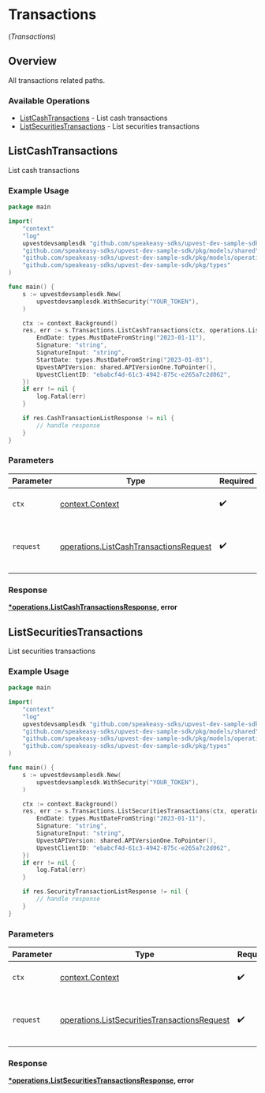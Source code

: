 # Transactions
(*Transactions*)

## Overview

All transactions related paths.

### Available Operations

* [ListCashTransactions](#listcashtransactions) - List cash transactions
* [ListSecuritiesTransactions](#listsecuritiestransactions) - List securities transactions

## ListCashTransactions

List cash transactions

### Example Usage

```go
package main

import(
	"context"
	"log"
	upvestdevsamplesdk "github.com/speakeasy-sdks/upvest-dev-sample-sdk"
	"github.com/speakeasy-sdks/upvest-dev-sample-sdk/pkg/models/shared"
	"github.com/speakeasy-sdks/upvest-dev-sample-sdk/pkg/models/operations"
	"github.com/speakeasy-sdks/upvest-dev-sample-sdk/pkg/types"
)

func main() {
    s := upvestdevsamplesdk.New(
        upvestdevsamplesdk.WithSecurity("YOUR_TOKEN"),
    )

    ctx := context.Background()
    res, err := s.Transactions.ListCashTransactions(ctx, operations.ListCashTransactionsRequest{
        EndDate: types.MustDateFromString("2023-01-11"),
        Signature: "string",
        SignatureInput: "string",
        StartDate: types.MustDateFromString("2023-01-03"),
        UpvestAPIVersion: shared.APIVersionOne.ToPointer(),
        UpvestClientID: "ebabcf4d-61c3-4942-875c-e265a7c2d062",
    })
    if err != nil {
        log.Fatal(err)
    }

    if res.CashTransactionListResponse != nil {
        // handle response
    }
}
```

### Parameters

| Parameter                                                                                        | Type                                                                                             | Required                                                                                         | Description                                                                                      |
| ------------------------------------------------------------------------------------------------ | ------------------------------------------------------------------------------------------------ | ------------------------------------------------------------------------------------------------ | ------------------------------------------------------------------------------------------------ |
| `ctx`                                                                                            | [context.Context](https://pkg.go.dev/context#Context)                                            | :heavy_check_mark:                                                                               | The context to use for the request.                                                              |
| `request`                                                                                        | [operations.ListCashTransactionsRequest](../../models/operations/listcashtransactionsrequest.md) | :heavy_check_mark:                                                                               | The request object to use for the request.                                                       |


### Response

**[*operations.ListCashTransactionsResponse](../../models/operations/listcashtransactionsresponse.md), error**


## ListSecuritiesTransactions

List securities transactions

### Example Usage

```go
package main

import(
	"context"
	"log"
	upvestdevsamplesdk "github.com/speakeasy-sdks/upvest-dev-sample-sdk"
	"github.com/speakeasy-sdks/upvest-dev-sample-sdk/pkg/models/shared"
	"github.com/speakeasy-sdks/upvest-dev-sample-sdk/pkg/models/operations"
	"github.com/speakeasy-sdks/upvest-dev-sample-sdk/pkg/types"
)

func main() {
    s := upvestdevsamplesdk.New(
        upvestdevsamplesdk.WithSecurity("YOUR_TOKEN"),
    )

    ctx := context.Background()
    res, err := s.Transactions.ListSecuritiesTransactions(ctx, operations.ListSecuritiesTransactionsRequest{
        EndDate: types.MustDateFromString("2023-01-11"),
        Signature: "string",
        SignatureInput: "string",
        UpvestAPIVersion: shared.APIVersionOne.ToPointer(),
        UpvestClientID: "ebabcf4d-61c3-4942-875c-e265a7c2d062",
    })
    if err != nil {
        log.Fatal(err)
    }

    if res.SecurityTransactionListResponse != nil {
        // handle response
    }
}
```

### Parameters

| Parameter                                                                                                    | Type                                                                                                         | Required                                                                                                     | Description                                                                                                  |
| ------------------------------------------------------------------------------------------------------------ | ------------------------------------------------------------------------------------------------------------ | ------------------------------------------------------------------------------------------------------------ | ------------------------------------------------------------------------------------------------------------ |
| `ctx`                                                                                                        | [context.Context](https://pkg.go.dev/context#Context)                                                        | :heavy_check_mark:                                                                                           | The context to use for the request.                                                                          |
| `request`                                                                                                    | [operations.ListSecuritiesTransactionsRequest](../../models/operations/listsecuritiestransactionsrequest.md) | :heavy_check_mark:                                                                                           | The request object to use for the request.                                                                   |


### Response

**[*operations.ListSecuritiesTransactionsResponse](../../models/operations/listsecuritiestransactionsresponse.md), error**

